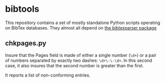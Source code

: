# bibtools

This repository contains a set of mostly standalone Python scripts operating on BibTex databases. They almost all depend on [the bibtexparser package](https://pypi.python.org/pypi/bibtexparser/0.6.0)

## chkpages.py

Insure that the Pages field is made of either a single number (```\d+```) or a pair of numbers separated by exactly two dashes: ```\d+\-\-\d+```. In this second case, it also insures that the second number is greater than the first.

It reports a list of non-conforming entries.
